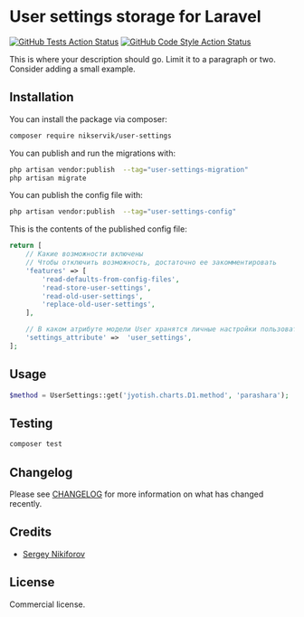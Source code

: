 # User settings storage for Laravel

[![GitHub Tests Action Status](https://img.shields.io/github/workflow/status/nikservik/user_settings/run-tests?label=tests)](https://github.com/nikservik/user_settings/actions?query=workflow%3Arun-tests+branch%3Amaster)
[![GitHub Code Style Action Status](https://img.shields.io/github/workflow/status/nikservik/user_settings/Check%20&%20fix%20styling?label=code%20style)](https://github.com/nikservik/user_settings/actions?query=workflow%3A"Check+%26+fix+styling"+branch%3Amaster)

This is where your description should go. Limit it to a paragraph or two. Consider adding a small example.


## Installation

You can install the package via composer:

```bash
composer require nikservik/user-settings
```

You can publish and run the migrations with:

```bash
php artisan vendor:publish  --tag="user-settings-migration"
php artisan migrate
```

You can publish the config file with:
```bash
php artisan vendor:publish  --tag="user-settings-config"
```

This is the contents of the published config file:

```php
return [
    // Какие возможности включены
    // Чтобы отключить возможность, достаточно ее закомментировать
    'features' => [
        'read-defaults-from-config-files',
        'read-store-user-settings',
        'read-old-user-settings',
        'replace-old-user-settings',
    ],

    // В каком атрибуте модели User хранятся личные настройки пользователя
    'settings_attribute' =>  'user_settings',
];
```

## Usage

```php
$method = UserSettings::get('jyotish.charts.D1.method', 'parashara');
```

## Testing

```bash
composer test
```

## Changelog

Please see [CHANGELOG](CHANGELOG.md) for more information on what has changed recently.

## Credits

- [Sergey Nikiforov](https://github.com/nikservik)

## License

Commercial license. 
